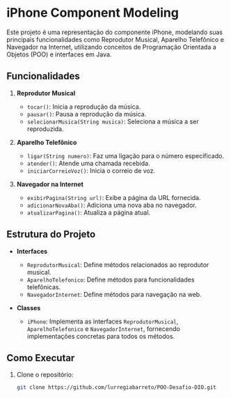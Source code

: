 # iPhone Component Modeling

Este projeto é uma representação do componente iPhone, modelando suas principais funcionalidades como Reprodutor Musical, Aparelho Telefônico e Navegador na Internet, utilizando conceitos de Programação Orientada a Objetos (POO) e interfaces em Java.

## Funcionalidades

1. **Reprodutor Musical**
    - `tocar()`: Inicia a reprodução da música.
    - `pausar()`: Pausa a reprodução da música.
    - `selecionarMusica(String musica)`: Seleciona a música a ser reproduzida.

2. **Aparelho Telefônico**
    - `ligar(String numero)`: Faz uma ligação para o número especificado.
    - `atender()`: Atende uma chamada recebida.
    - `iniciarCorreioVoz()`: Inicia o correio de voz.

3. **Navegador na Internet**
    - `exibirPagina(String url)`: Exibe a página da URL fornecida.
    - `adicionarNovaAba()`: Adiciona uma nova aba no navegador.
    - `atualizarPagina()`: Atualiza a página atual.

## Estrutura do Projeto

- **Interfaces**
    - `ReprodutorMusical`: Define métodos relacionados ao reprodutor musical.
    - `AparelhoTelefonico`: Define métodos para funcionalidades telefônicas.
    - `NavegadorInternet`: Define métodos para navegação na web.

- **Classes**
    - `iPhone`: Implementa as interfaces `ReprodutorMusical`, `AparelhoTelefonico` e `NavegadorInternet`, fornecendo implementações concretas para todos os métodos.

## Como Executar

1. Clone o repositório:
   ```bash
   git clone https://github.com/lurregiabarreto/POO-Desafio-DIO.git
